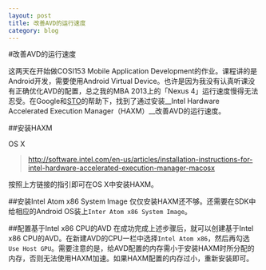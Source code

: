 ```yaml
---
layout: post
title: 改善AVD的运行速度
category: blog
---
```

#改善AVD的运行速度

这两天在开始做COSI153 Mobile Application Development的作业。课程讲的是Android开发，需要使用Android Virtual Device。也许是因为我没有认真听课没有正确优化AVD的配置，总之我的MBA 2013上的「Nexus 4」运行速度慢得无法忍受。在Google和[STO](http://stackoverflow.com/questions/1554099/slow-android-emulator)的帮助下，找到了通过安装__Intel Hardware Accelerated Execution Manager（HAXM）__改善AVD的运行速度。

##安装HAXM

OS X
>http://software.intel.com/en-us/articles/installation-instructions-for-intel-hardware-accelerated-execution-manager-macosx

按照上方链接的指引即可在OS X中安装HAXM。

##安装Intel Atom x86 System Image
仅仅安装HAXM还不够。还需要在SDK中给相应的Android OS装上`Inter Atom x86 System Image`。

##配置基于Intel x86 CPU的AVD
在成功完成上述步骤后，就可以创建基于Intel x86 CPU的AVD。在新建AVD的CPU一栏中选择`Intel Atom x86`，然后再勾选`Use Host GPU`。需要注意的是，给AVD配置的内存需小于安装HAXM时所分配的内存，否则无法使用HAXM加速。如果HAXM配置的内存过小，重新安装即可。

